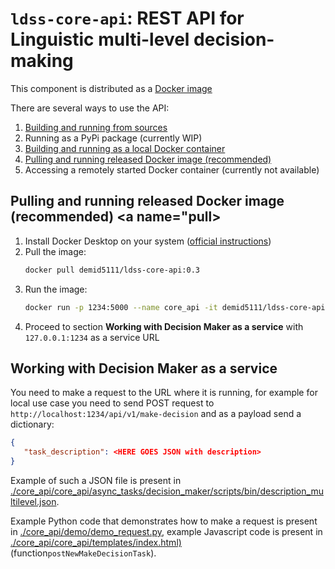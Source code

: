 # `ldss-core-api`: REST API for Linguistic multi-level decision-making

This component is distributed as a [Docker image](https://hub.docker.com/r/demid5111/ldss-core-api)

There are several ways to use the API:

1. [Building and running from sources](./CONTRIBUTING.md)
2. Running as a PyPi package (currently WIP)
3. [Building and running as a local Docker container](./CONTRIBUTING.md)
4. [Pulling and running released Docker image (recommended)](#pull)
5. Accessing a remotely started Docker container (currently not available)
   
## Pulling and running released Docker image (recommended) <a name="pull></a>

1. Install Docker Desktop on your system ([official instructions](https://docs.docker.com/desktop/))
2. Pull the image:
   ```bash
   docker pull demid5111/ldss-core-api:0.3
   ```
3. Run the image:
   ```bash
   docker run -p 1234:5000 --name core_api -it demid5111/ldss-core-api:0.3
   ```
4. Proceed to section **Working with Decision Maker as a service** with `127.0.0.1:1234` as a service URL


## Working with Decision Maker as a service

You need to make a request to the URL where it is running, for example for local use case you need to send
POST request to `http://localhost:1234/api/v1/make-decision` and as a payload send a dictionary:

```json
{
   "task_description": <HERE GOES JSON with description>
}
```

Example of such a JSON file is present in 
[./core_api/core_api/async_tasks/decision_maker/scripts/bin/description_multilevel.json](./core_api/core_api/async_tasks/decision_maker/scripts/bin/description_multilevel.json).

Example Python code that demonstrates how to make a request is present in 
[./core_api/demo/demo_request.py](./core_api/demo/demo_request.py), example Javascript code is present in
[./core_api/core_api/templates/index.html)](./core_api/core_api/templates/index.html) 
(function`postNewMakeDecisionTask`).
